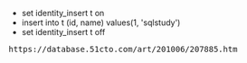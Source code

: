 <ul>
<li>set&nbsp;identity_insert&nbsp;t&nbsp;on &nbsp;</li>
<li class="alt">insert&nbsp;into&nbsp;t&nbsp;(id,&nbsp;name)&nbsp;values(1,&nbsp;'sqlstudy') &nbsp;</li>
<li>set&nbsp;identity_insert&nbsp;t&nbsp;off &nbsp;</li>
</ul>
<pre>https://database.51cto.com/art/201006/207885.htm</pre>